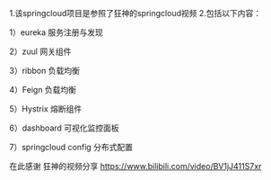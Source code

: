 1.该springcloud项目是参照了狂神的springcloud视频
2.包括以下内容：

1）eureka 服务注册与发现

2）zuul 网关组件

3）ribbon 负载均衡

4）Feign 负载均衡

5）Hystrix 熔断组件

6）dashboard 可视化监控面板

7）springcloud config 分布式配置

在此感谢 狂神的视频分享
https://www.bilibili.com/video/BV1jJ411S7xr
